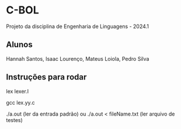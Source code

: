 # C-BOL
Projeto da disciplina de Engenharia de Linguagens - 2024.1

## Alunos
Hannah Santos, Isaac Lourenço, Mateus Loiola, Pedro Silva

## Instruções para rodar

lex lexer.l

gcc lex.yy.c

./a.out (ler da entrada padrão) ou ./a.out < fileName.txt (ler arquivo de testes)
